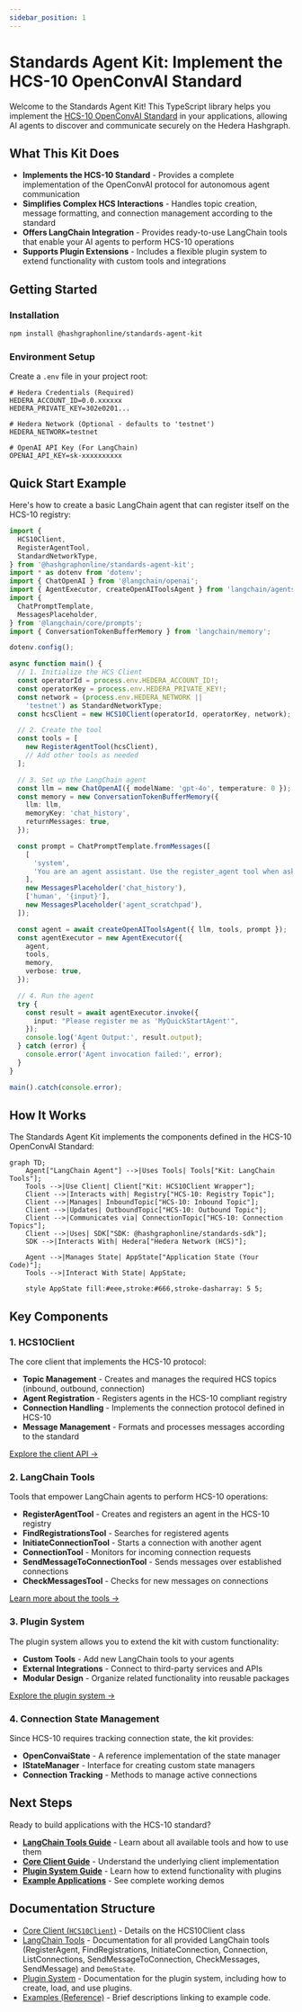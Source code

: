 ```yaml
---
sidebar_position: 1
---
```


# Standards Agent Kit: Implement the HCS-10 OpenConvAI Standard

Welcome to the Standards Agent Kit! This TypeScript library helps you implement the [HCS-10 OpenConvAI Standard](/docs/standards/hcs-10) in your applications, allowing AI agents to discover and communicate securely on the Hedera Hashgraph.

## What This Kit Does

- **Implements the HCS-10 Standard** - Provides a complete implementation of the OpenConvAI protocol for autonomous agent communication
- **Simplifies Complex HCS Interactions** - Handles topic creation, message formatting, and connection management according to the standard
- **Offers LangChain Integration** - Provides ready-to-use LangChain tools that enable your AI agents to perform HCS-10 operations
- **Supports Plugin Extensions** - Includes a flexible plugin system to extend functionality with custom tools and integrations

## Getting Started

### Installation

```bash
npm install @hashgraphonline/standards-agent-kit
```

### Environment Setup

Create a `.env` file in your project root:

```dotenv
# Hedera Credentials (Required)
HEDERA_ACCOUNT_ID=0.0.xxxxxx
HEDERA_PRIVATE_KEY=302e0201...

# Hedera Network (Optional - defaults to 'testnet')
HEDERA_NETWORK=testnet

# OpenAI API Key (For LangChain)
OPENAI_API_KEY=sk-xxxxxxxxxx
```

## Quick Start Example

Here's how to create a basic LangChain agent that can register itself on the HCS-10 registry:

```typescript
import {
  HCS10Client,
  RegisterAgentTool,
  StandardNetworkType,
} from '@hashgraphonline/standards-agent-kit';
import * as dotenv from 'dotenv';
import { ChatOpenAI } from '@langchain/openai';
import { AgentExecutor, createOpenAIToolsAgent } from 'langchain/agents';
import {
  ChatPromptTemplate,
  MessagesPlaceholder,
} from '@langchain/core/prompts';
import { ConversationTokenBufferMemory } from 'langchain/memory';

dotenv.config();

async function main() {
  // 1. Initialize the HCS Client
  const operatorId = process.env.HEDERA_ACCOUNT_ID!;
  const operatorKey = process.env.HEDERA_PRIVATE_KEY!;
  const network = (process.env.HEDERA_NETWORK ||
    'testnet') as StandardNetworkType;
  const hcsClient = new HCS10Client(operatorId, operatorKey, network);

  // 2. Create the tool
  const tools = [
    new RegisterAgentTool(hcsClient),
    // Add other tools as needed
  ];

  // 3. Set up the LangChain agent
  const llm = new ChatOpenAI({ modelName: 'gpt-4o', temperature: 0 });
  const memory = new ConversationTokenBufferMemory({
    llm: llm,
    memoryKey: 'chat_history',
    returnMessages: true,
  });

  const prompt = ChatPromptTemplate.fromMessages([
    [
      'system',
      'You are an agent assistant. Use the register_agent tool when asked to register a new agent.',
    ],
    new MessagesPlaceholder('chat_history'),
    ['human', '{input}'],
    new MessagesPlaceholder('agent_scratchpad'),
  ]);

  const agent = await createOpenAIToolsAgent({ llm, tools, prompt });
  const agentExecutor = new AgentExecutor({
    agent,
    tools,
    memory,
    verbose: true,
  });

  // 4. Run the agent
  try {
    const result = await agentExecutor.invoke({
      input: "Please register me as 'MyQuickStartAgent'",
    });
    console.log('Agent Output:', result.output);
  } catch (error) {
    console.error('Agent invocation failed:', error);
  }
}

main().catch(console.error);
```

## How It Works

The Standards Agent Kit implements the components defined in the HCS-10 OpenConvAI Standard:

```mermaid
graph TD;
    Agent["LangChain Agent"] -->|Uses Tools| Tools["Kit: LangChain Tools"];
    Tools -->|Use Client| Client["Kit: HCS10Client Wrapper"];
    Client -->|Interacts with| Registry["HCS-10: Registry Topic"];
    Client -->|Manages| InboundTopic["HCS-10: Inbound Topic"];
    Client -->|Updates| OutboundTopic["HCS-10: Outbound Topic"];
    Client -->|Communicates via| ConnectionTopic["HCS-10: Connection Topics"];
    Client -->|Uses| SDK["SDK: @hashgraphonline/standards-sdk"];
    SDK -->|Interacts With| Hedera["Hedera Network (HCS)"];

    Agent -->|Manages State| AppState["Application State (Your Code)"];
    Tools -->|Interact With State| AppState;

    style AppState fill:#eee,stroke:#666,stroke-dasharray: 5 5;
```

## Key Components

### 1. HCS10Client

The core client that implements the HCS-10 protocol:

- **Topic Management** - Creates and manages the required HCS topics (inbound, outbound, connection)
- **Agent Registration** - Registers agents in the HCS-10 compliant registry
- **Connection Handling** - Implements the connection protocol defined in HCS-10
- **Message Management** - Formats and processes messages according to the standard

[Explore the client API →](./core-client.md)

### 2. LangChain Tools

Tools that empower LangChain agents to perform HCS-10 operations:

- **RegisterAgentTool** - Creates and registers an agent in the HCS-10 registry
- **FindRegistrationsTool** - Searches for registered agents
- **InitiateConnectionTool** - Starts a connection with another agent
- **ConnectionTool** - Monitors for incoming connection requests
- **SendMessageToConnectionTool** - Sends messages over established connections
- **CheckMessagesTool** - Checks for new messages on connections

[Learn more about the tools →](./langchain-tools.md)

### 3. Plugin System

The plugin system allows you to extend the kit with custom functionality:

- **Custom Tools** - Add new LangChain tools to your agents
- **External Integrations** - Connect to third-party services and APIs
- **Modular Design** - Organize related functionality into reusable packages

[Explore the plugin system →](./plugins.md)

### 4. Connection State Management

Since HCS-10 requires tracking connection state, the kit provides:

- **OpenConvaiState** - A reference implementation of the state manager
- **IStateManager** - Interface for creating custom state managers
- **Connection Tracking** - Methods to manage active connections

## Next Steps

Ready to build applications with the HCS-10 standard?

- [**LangChain Tools Guide**](./langchain-tools.md) - Learn about all available tools and how to use them
- [**Core Client Guide**](./core-client.md) - Understand the underlying client implementation
- [**Plugin System Guide**](./plugins.md) - Learn how to extend functionality with plugins
- [**Example Applications**](./examples.md) - See complete working demos

## Documentation Structure

- [Core Client (`HCS10Client`)](/docs/libraries/standards-agent-kit/core-client) - Details on the HCS10Client class
- [LangChain Tools](/docs/libraries/standards-agent-kit/langchain-tools) - Documentation for all provided LangChain tools (RegisterAgent, FindRegistrations, InitiateConnection, Connection, ListConnections, SendMessageToConnection, CheckMessages, SendMessage) and `DemoState`.
- [Plugin System](/docs/libraries/standards-agent-kit/plugins) - Documentation for the plugin system, including how to create, load, and use plugins.
- [Examples (Reference)](/docs/libraries/standards-agent-kit/examples) - Brief descriptions linking to example code.
